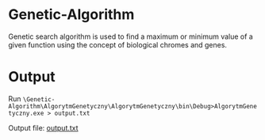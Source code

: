 Genetic-Algorithm
=================

Genetic search algorithm is used to find a maximum or minimum value of a given function using the concept of biological chromes and genes.


# Output

Run `\Genetic-Algorithm\AlgorytmGenetyczny\AlgorytmGenetyczny\bin\Debug>AlgorytmGenetyczny.exe > output.txt` 	

Output file: [output.txt](https://github.com/ArturT/Genetic-Algorithm/tree/master/output.txt)

